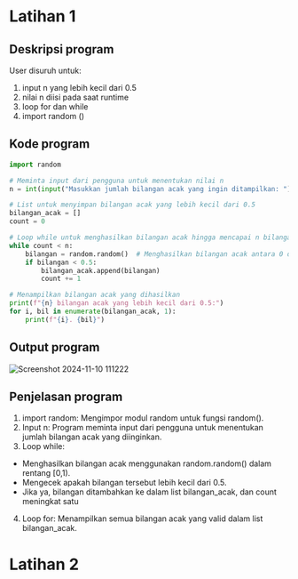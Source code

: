 # Latihan 1
## Deskripsi program
User disuruh untuk:
1. input n yang lebih kecil dari 0.5
2. nilai n diisi pada saat runtime
3. loop for dan while
4. import random ()

## Kode program
```python
import random

# Meminta input dari pengguna untuk menentukan nilai n
n = int(input("Masukkan jumlah bilangan acak yang ingin ditampilkan: "))

# List untuk menyimpan bilangan acak yang lebih kecil dari 0.5
bilangan_acak = []
count = 0

# Loop while untuk menghasilkan bilangan acak hingga mencapai n bilangan yang valid
while count < n:
    bilangan = random.random()  # Menghasilkan bilangan acak antara 0 dan 1
    if bilangan < 0.5:
        bilangan_acak.append(bilangan)
        count += 1

# Menampilkan bilangan acak yang dihasilkan
print(f"{n} bilangan acak yang lebih kecil dari 0.5:")
for i, bil in enumerate(bilangan_acak, 1):
    print(f"{i}. {bil}")

```

## Output program
![Screenshot 2024-11-10 111222](https://github.com/user-attachments/assets/4ad5f84d-4b88-449b-905d-f94ac89eacd2)

## Penjelasan program
1. import random: Mengimpor modul random untuk fungsi random().
2. Input n: Program meminta input dari pengguna untuk menentukan jumlah bilangan acak yang diinginkan.
3. Loop while:
- Menghasilkan bilangan acak menggunakan random.random() dalam rentang [0,1).
- Mengecek apakah bilangan tersebut lebih kecil dari 0.5.
- Jika ya, bilangan ditambahkan ke dalam list bilangan_acak, dan count meningkat satu
4. Loop for: Menampilkan semua bilangan acak yang valid dalam list bilangan_acak.

# Latihan 2
